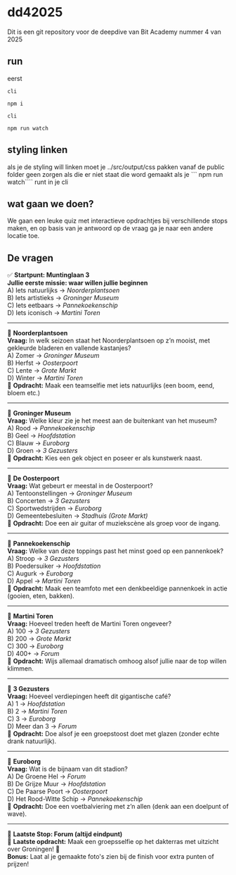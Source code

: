 # dd42025
Dit is een git repository voor de deepdive van Bit Academy nummer 4 van 2025


## run
eerst
```
cli

npm i
```

```
cli

npm run watch
```

## styling linken

als je de styling will linken moet je ../src/output/css pakken vanaf de public folder geen zorgen als die er niet staat die word gemaakt als je ``` npm run watch```` runt in je cli


## wat gaan we doen?
We gaan een leuke quiz met interactieve opdrachtjes bij verschillende stops maken, en op basis van je antwoord op de vraag ga je naar een andere locatie toe.

## De vragen

✅ **Startpunt: Muntinglaan 3**  
**Jullie eerste missie: waar willen jullie beginnen**  
A) Iets natuurlijks → *Noorderplantsoen*  
B) Iets artistieks → *Groninger Museum*  
C) Iets eetbaars → *Pannekoekenschip*  
D) Iets iconisch → *Martini Toren*

---

📍 **Noorderplantsoen**  
**Vraag:** In welk seizoen staat het Noorderplantsoen op z’n mooist, met gekleurde bladeren en vallende kastanjes?  
A) Zomer → *Groninger Museum*  
B) Herfst → *Oosterpoort*  
C) Lente → *Grote Markt*  
D) Winter → *Martini Toren*  
📸 **Opdracht:** Maak een teamselfie met iets natuurlijks (een boom, eend, bloem etc.)

---

📍 **Groninger Museum**  
**Vraag:** Welke kleur zie je het meest aan de buitenkant van het museum?  
A) Rood → *Pannekoekenschip*  
B) Geel → *Hoofdstation*  
C) Blauw → *Euroborg*  
D) Groen → *3 Gezusters*  
📸 **Opdracht:** Kies een gek object en poseer er als kunstwerk naast.

---

📍 **De Oosterpoort**  
**Vraag:** Wat gebeurt er meestal in de Oosterpoort?  
A) Tentoonstellingen → *Groninger Museum*  
B) Concerten → *3 Gezusters*  
C) Sportwedstrijden → *Euroborg*  
D) Gemeentebesluiten → *Stadhuis (Grote Markt)*  
📸 **Opdracht:** Doe een air guitar of muziekscène als groep voor de ingang.

---

📍 **Pannekoekenschip**  
**Vraag:** Welke van deze toppings past het minst goed op een pannenkoek?  
A) Stroop → *3 Gezusters*  
B) Poedersuiker → *Hoofdstation*  
C) Augurk → *Euroborg*  
D) Appel → *Martini Toren*  
📸 **Opdracht:** Maak een teamfoto met een denkbeeldige pannenkoek in actie (gooien, eten, bakken).

---

📍 **Martini Toren**  
**Vraag:** Hoeveel treden heeft de Martini Toren ongeveer?  
A) 100 → *3 Gezusters*  
B) 200 → *Grote Markt*  
C) 300 → *Euroborg*  
D) 400+ → *Forum*  
📸 **Opdracht:** Wijs allemaal dramatisch omhoog alsof jullie naar de top willen klimmen.

---

📍 **3 Gezusters**  
**Vraag:** Hoeveel verdiepingen heeft dit gigantische café?  
A) 1 → *Hoofdstation*  
B) 2 → *Martini Toren*  
C) 3 → *Euroborg*  
D) Meer dan 3 → *Forum*  
📸 **Opdracht:** Doe alsof je een groepstoost doet met glazen (zonder echte drank natuurlijk).

---

📍 **Euroborg**  
**Vraag:** Wat is de bijnaam van dit stadion?  
A) De Groene Hel → *Forum*  
B) De Grijze Muur → *Hoofdstation*  
C) De Paarse Poort → *Oosterpoort*  
D) Het Rood-Witte Schip → *Pannekoekenschip*  
📸 **Opdracht:** Doe een voetbalviering met z’n allen (denk aan een doelpunt of wave).

---

📍 **Laatste Stop: Forum (altijd eindpunt)**  
📸 **Laatste opdracht:** Maak een groepsselfie op het dakterras met uitzicht over Groningen! 🎉  
**Bonus:** Laat al je gemaakte foto's zien bij de finish voor extra punten of prijzen!
